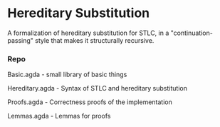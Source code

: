 # Hereditary Substitution
A formalization of hereditary substitution for STLC, in a "continuation-passing" style that makes it structurally recursive.

### Repo
Basic.agda - small library of basic things

Hereditary.agda - Syntax of STLC and hereditary substitution

Proofs.agda - Correctness proofs of the implementation

Lemmas.agda - Lemmas for proofs
